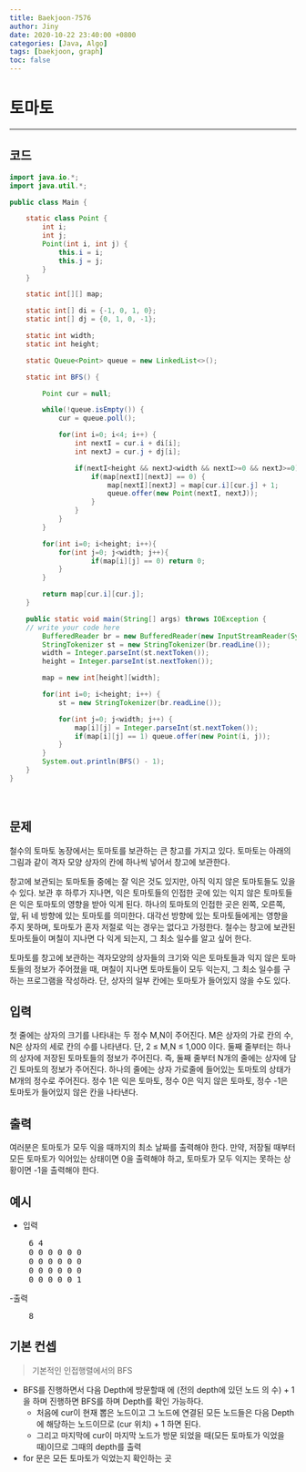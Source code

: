 ```yaml
---
title: Baekjoon-7576
author: Jiny
date: 2020-10-22 23:40:00 +0800
categories: [Java, Algo]
tags: [baekjoon, graph]
toc: false
---
```


# **토마토**
---
## **코드**
```java
import java.io.*;
import java.util.*;

public class Main {

    static class Point {
        int i;
        int j;
        Point(int i, int j) {
            this.i = i;
            this.j = j;
        }
    }

    static int[][] map;

    static int[] di = {-1, 0, 1, 0};
    static int[] dj = {0, 1, 0, -1};

    static int width;
    static int height;

    static Queue<Point> queue = new LinkedList<>();

    static int BFS() {

        Point cur = null;

        while(!queue.isEmpty()) {
            cur = queue.poll();

            for(int i=0; i<4; i++) {
                int nextI = cur.i + di[i];
                int nextJ = cur.j + dj[i];

                if(nextI<height && nextJ<width && nextI>=0 && nextJ>=0) {
                    if(map[nextI][nextJ] == 0) {
                        map[nextI][nextJ] = map[cur.i][cur.j] + 1;
                        queue.offer(new Point(nextI, nextJ));
                    }
                }
            }
        }

        for(int i=0; i<height; i++){
            for(int j=0; j<width; j++){
                    if(map[i][j] == 0) return 0;
            }
        }

        return map[cur.i][cur.j];
    }

    public static void main(String[] args) throws IOException {
	// write your code here
        BufferedReader br = new BufferedReader(new InputStreamReader(System.in));
        StringTokenizer st = new StringTokenizer(br.readLine());
        width = Integer.parseInt(st.nextToken());
        height = Integer.parseInt(st.nextToken());

        map = new int[height][width];

        for(int i=0; i<height; i++) {
            st = new StringTokenizer(br.readLine());

            for(int j=0; j<width; j++) {
                map[i][j] = Integer.parseInt(st.nextToken());
                if(map[i][j] == 1) queue.offer(new Point(i, j));
            }
        }
        System.out.println(BFS() - 1);
    }
}
```   
<br/>


## **문제**

철수의 토마토 농장에서는 토마토를 보관하는 큰 창고를 가지고 있다. 토마토는 아래의 그림과 같이 격자 모양 상자의 칸에 하나씩 넣어서 창고에 보관한다.

  
창고에 보관되는 토마토들 중에는 잘 익은 것도 있지만, 아직 익지 않은 토마토들도 있을 수 있다. 보관 후 하루가 지나면, 익은 토마토들의 인접한 곳에 있는 익지 않은 토마토들은 익은 토마토의 영향을 받아 익게 된다. 하나의 토마토의 인접한 곳은 왼쪽, 오른쪽, 앞, 뒤 네 방향에 있는 토마토를 의미한다. 대각선 방향에 있는 토마토들에게는 영향을 주지 못하며, 토마토가 혼자 저절로 익는 경우는 없다고 가정한다. 철수는 창고에 보관된 토마토들이 며칠이 지나면 다 익게 되는지, 그 최소 일수를 알고 싶어 한다.

  
토마토를 창고에 보관하는 격자모양의 상자들의 크기와 익은 토마토들과 익지 않은 토마토들의 정보가 주어졌을 때, 며칠이 지나면 토마토들이 모두 익는지, 그 최소 일수를 구하는 프로그램을 작성하라. 단, 상자의 일부 칸에는 토마토가 들어있지 않을 수도 있다.  


## **입력**

첫 줄에는 상자의 크기를 나타내는 두 정수 M,N이 주어진다. M은 상자의 가로 칸의 수, N은 상자의 세로 칸의 수를 나타낸다. 단, 2 ≤ M,N ≤ 1,000 이다. 둘째 줄부터는 하나의 상자에 저장된 토마토들의 정보가 주어진다. 즉, 둘째 줄부터 N개의 줄에는 상자에 담긴 토마토의 정보가 주어진다. 하나의 줄에는 상자 가로줄에 들어있는 토마토의 상태가 M개의 정수로 주어진다. 정수 1은 익은 토마토, 정수 0은 익지 않은 토마토, 정수 -1은 토마토가 들어있지 않은 칸을 나타낸다. 

## **출력**

여러분은 토마토가 모두 익을 때까지의 최소 날짜를 출력해야 한다. 만약, 저장될 때부터 모든 토마토가 익어있는 상태이면 0을 출력해야 하고, 토마토가 모두 익지는 못하는 상황이면 -1을 출력해야 한다.

## **예시**

- 입력

<pre>
    6 4
    0 0 0 0 0 0
    0 0 0 0 0 0
    0 0 0 0 0 0
    0 0 0 0 0 1
</pre>

-출력

<pre>
    8
</pre>

## **기본 컨셉**

> 기본적인 인접행렬에서의 BFS

- BFS를 진행하면서 다음 Depth에 방문할때 에 (전의 depth에 있던 노드 의 수) + 1을 하며 진행하면 BFS를 하며 Depth를 확인 가능하다.
    - 처음에 cur이 현재 뽑은 노드이고 그 노드에 연결된 모든 노드들은 다음 Depth에 해당하는 노드이므로 (cur 위치) + 1 하면 된다.
    - 그리고 마지막에 cur이 마지막 노드가 방문 되었을 때(모든 토마토가 익었을 때)이므로 그때의 depth를 출력
- for 문은 모든 토마토가 익었는지 확인하는 곳